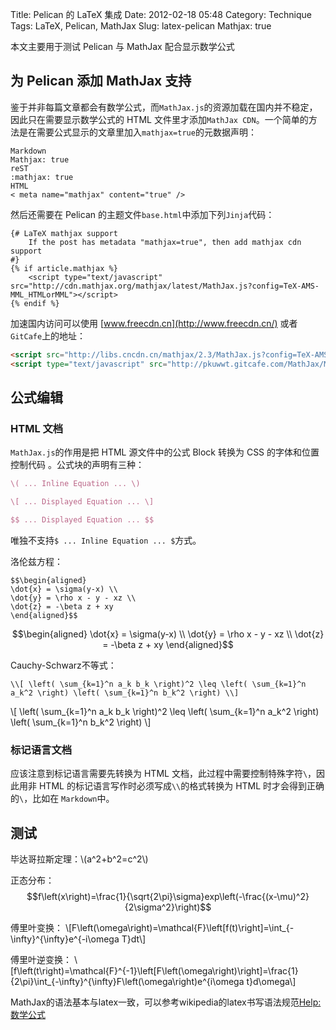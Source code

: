 Title: Pelican 的 LaTeX 集成
Date: 2012-02-18 05:48
Category: Technique
Tags: LaTeX, Pelican, MathJax
Slug: latex-pelican
Mathjax: true

本文主要用于测试 Pelican 与 MathJax 配合显示数学公式

## 为 Pelican 添加 MathJax 支持
鉴于并非每篇文章都会有数学公式，而`MathJax.js`的资源加载在国内并不稳定，因此只在需要显示数学公式的 HTML 文件里才添加`MathJax CDN`。一个简单的方法是在需要公式显示的文章里加入`mathjax=true`的元数据声明：
```text
Markdown
Mathjax: true
reST
:mathjax: true
HTML
< meta name="mathjax" content="true" />
```

然后还需要在 Pelican 的主题文件`base.html`中添加下列`Jinja`代码：
```jinja
{# LaTeX mathjax support
    If the post has metadata "mathjax=true", then add mathjax cdn support
#}
{% if article.mathjax %}
    <script type="text/javascript" src="http://cdn.mathjax.org/mathjax/latest/MathJax.js?config=TeX-AMS-MML_HTMLorMML"></script>
{% endif %}
```

加速国内访问可以使用 [www.freecdn.cn](http://www.freecdn.cn/) 或者`GitCafe`上的地址：
```html
<script src="http://libs.cncdn.cn/mathjax/2.3/MathJax.js?config=TeX-AMS-MML_HTMLorMML"></script>
<script type="text/javascript" src="http://pkuwwt.gitcafe.com/MathJax/MathJax.js?config=TeX-AMS-MML_HTMLorMML"></script>
```


## 公式编辑
### HTML 文档
`MathJax.js`的作用是把 HTML 源文件中的公式 Block 转换为 CSS 的字体和位置控制代码
。公式块的声明有三种：
```LaTeX
\( ... Inline Equation ... \)

\[ ... Displayed Equation ... \]

$$ ... Displayed Equation ... $$
```
唯独不支持`$ ... Inline Equation ... $`方式。

洛伦兹方程：
```text
$$\begin{aligned}
\dot{x} = \sigma(y-x) \\
\dot{y} = \rho x - y - xz \\
\dot{z} = -\beta z + xy
\end{aligned}$$
```

$$\begin{aligned}
\dot{x} = \sigma(y-x) \\
\dot{y} = \rho x - y - xz \\
\dot{z} = -\beta z + xy
\end{aligned}$$

Cauchy-Schwarz不等式：
```text
\\[ \left( \sum_{k=1}^n a_k b_k \right)^2 \leq \left( \sum_{k=1}^n a_k^2 \right) \left( \sum_{k=1}^n b_k^2 \right) \\]
```

\\[ \left( \sum_{k=1}^n a_k b_k \right)^2 \leq \left( \sum_{k=1}^n a_k^2 \right) \left( \sum_{k=1}^n b_k^2 \right) \\]


### 标记语言文档
应该注意到标记语言需要先转换为 HTML 文档，此过程中需要控制特殊字符`\`，因此用非 
HTML 的标记语言写作时必须写成`\\`的格式转换为 HTML 时才会得到正确的`\`，比如在
`Markdown`中。

## 测试
毕达哥拉斯定理：\\(a^2+b^2=c^2\\)

正态分布：$$f\left(x\right)=\frac{1}{\sqrt{2\pi}\sigma}exp\left(-\frac{(x-\mu)^2}{2\sigma^2}\right)$$

傅里叶变换：
\\[F\left(\omega\right)=\mathcal{F}\left[f(t)\right]=\int_{-\infty}^{\infty}e^{-i\omega
T}dt\\]

傅里叶逆变换：
\\[f\left(t\right)=\mathcal{F}^{-1}\left[F\left(\omega\right)\right]=\frac{1}{2\pi}\int_{-\infty}^{\infty}F\left(\omega\right)e^{i\omega t}d\omega\\]

MathJax的语法基本与latex一致，可以参考wikipedia的latex书写语法规范[Help:数学公式](http://zh.wikipedia.org/wiki/Help:%E6%95%B0%E5%AD%A6%E5%85%AC%E5%BC%8F)